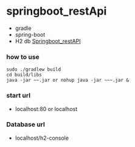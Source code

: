 # springboot_restApi
- gradle
- spring-boot
- H2 db
[Springboot_restAPI](https://tech.kakao.com/2018/10/23/kakao-blind-recruitment-round-2/)

### how to use
```
sudo ./gradlew build
cd build/libs 
java -jar ~~.jar or nohup java -jar ~~~.jar &
```

### start url
- localhost:80 or localhost

### Database url
- localhost/h2-console 
